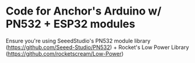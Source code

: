 # Code for Anchor's Arduino w/ PN532 + ESP32 modules

Ensure you're using SeeedStudio's PN532 module library (https://github.com/Seeed-Studio/PN532) + Rocket's Low Power Library (https://github.com/rocketscream/Low-Power)
